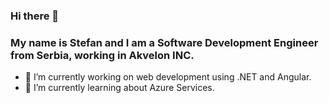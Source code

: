 ### Hi there 👋
### My name is Stefan and I am a Software Development Engineer from Serbia, working in Akvelon INC.

- 🔭 I’m currently working on web development using .NET and Angular.
- 🌱 I’m currently learning about Azure Services.

<!--
**stefannikolic-akvelon/stefannikolic-akvelon** is a ✨ _special_ ✨ repository because its `README.md` (this file) appears on your GitHub profile.

Here are some ideas to get you started:

- 🔭 I’m currently working on ...
- 👯 I’m looking to collaborate on ...
- 🤔 I’m looking for help with ...
- 💬 Ask me about ...
- 📫 How to reach me: ...
- 😄 Pronouns: ...
- ⚡ Fun fact: ...
-->

